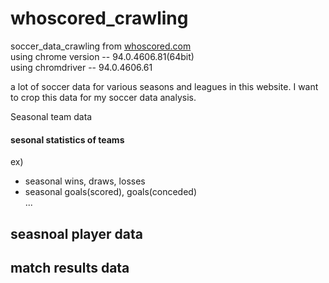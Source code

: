 # whoscored_crawling
soccer_data_crawling from [whoscored.com](http://whoscored.com)  
using chrome version --  94.0.4606.81(64bit)  
using chromdriver -- 94.0.4606.61

a lot of soccer data for various seasons and leagues in this website.
I want to crop this data for my soccer data analysis.

Seasonal team data
#### sesonal statistics of teams
ex)
- seasonal wins, draws, losses
- seasonal goals(scored), goals(conceded)  
...



## seasnoal player data

## match results data 




